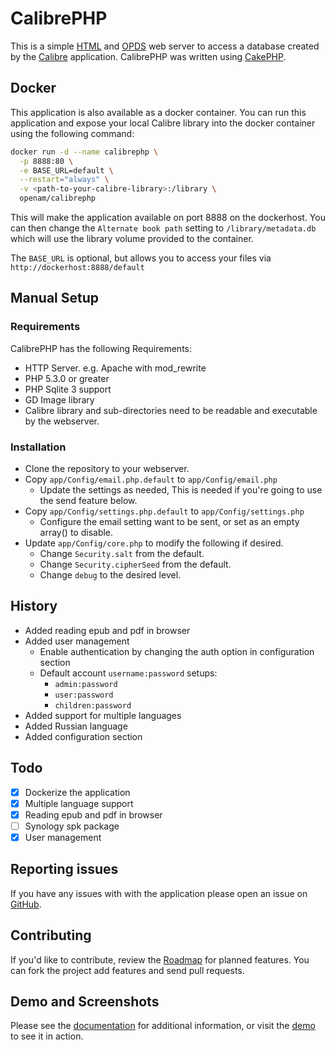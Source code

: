 # CalibrePHP

This is a simple [HTML](http://en.wikipedia.org/wiki/HTML) and [OPDS](http://en.wikipedia.org/wiki/OPDS) web server to access a database created by the [Calibre](http://calibre-ebook.com) application. CalibrePHP was written using [CakePHP](http://cakephp.org).

## Docker
This application is also available as a docker container. You can run this application and expose your local Calibre library into the docker container using the following command:

```bash
docker run -d --name calibrephp \
  -p 8888:80 \
  -e BASE_URL=default \
  --restart="always" \
  -v <path-to-your-calibre-library>:/library \
  openam/calibrephp
```

This will make the application available on port 8888 on the dockerhost. You can then change the `Alternate book path` setting to `/library/metadata.db` which will use the library volume provided to the container.

The `BASE_URL` is optional, but allows you to access your files via `http://dockerhost:8888/default`

## Manual Setup
### Requirements
CalibrePHP has the following Requirements:
* HTTP Server. e.g. Apache with mod_rewrite
* PHP 5.3.0 or greater
* PHP Sqlite 3 support
* GD Image library
* Calibre library and sub-directories need to be readable and executable by the webserver.

### Installation
* Clone the repository to your webserver.
* Copy `app/Config/email.php.default` to `app/Config/email.php`
  * Update the settings as needed, This is needed if you're going to use the send feature below.
* Copy `app/Config/settings.php.default` to `app/Config/settings.php`
  * Configure the email setting want to be sent, or set as an empty array() to disable.
* Update `app/Config/core.php` to modify the following if desired.
  * Change `Security.salt` from the default.
  * Change `Security.cipherSeed` from the default.
  * Change `debug` to the desired level.

## History
* Added reading epub and pdf in browser
* Added user management
  * Enable authentication by changing the auth option in configuration section
  * Default account `username:password` setups:
    * `admin:password`
    * `user:password`
    * `children:password`
* Added support for multiple languages
* Added Russian language
* Added configuration section

## Todo
* [x] Dockerize the application
* [x] Multiple language support
* [x] Reading epub and pdf in browser
* [ ] Synology spk package
* [x] User management

## Reporting issues
If you have any issues with with the application please open an issue on [GitHub](https://github.com/openam/calibrephp/issues).

## Contributing
If you'd like to contribute, review the [Roadmap](https://github.com/openam/calibrephp/wiki/Roadmap) for planned features. You can fork the project add features and send pull requests.

## Demo and Screenshots

Please see the [documentation](http://openam.github.io/calibrephp/) for additional information, or visit the [demo](http://calibre.fakewaffle.com/demo) to see it in action.
